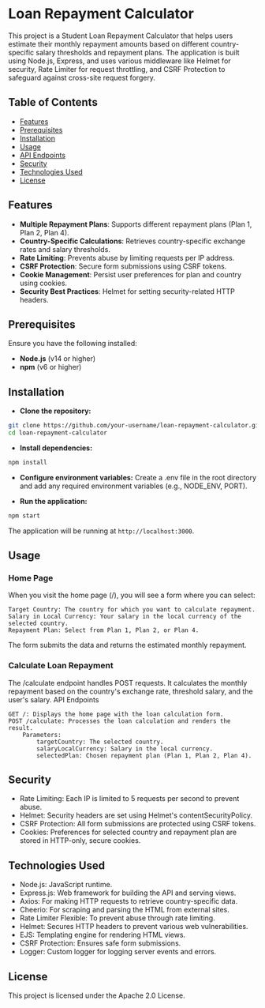 # Loan Repayment Calculator

This project is a Student Loan Repayment Calculator that helps users estimate their monthly repayment amounts based on different country-specific salary thresholds and repayment plans. The application is built using Node.js, Express, and uses various middleware like Helmet for security, Rate Limiter for request throttling, and CSRF Protection to safeguard against cross-site request forgery.

## Table of Contents

- [Features](#features)
- [Prerequisites](#prerequisites)
- [Installation](#installation)
- [Usage](#usage)
- [API Endpoints](#api-endpoints)
- [Security](#security)
- [Technologies Used](#technologies-used)
- [License](#license)

## Features

- **Multiple Repayment Plans**: Supports different repayment plans (Plan 1, Plan 2, Plan 4).
- **Country-Specific Calculations**: Retrieves country-specific exchange rates and salary thresholds.
- **Rate Limiting**: Prevents abuse by limiting requests per IP address.
- **CSRF Protection**: Secure form submissions using CSRF tokens.
- **Cookie Management**: Persist user preferences for plan and country using cookies.
- **Security Best Practices**: Helmet for setting security-related HTTP headers.

## Prerequisites

Ensure you have the following installed:

- **Node.js** (v14 or higher)
- **npm** (v6 or higher)

## Installation

- **Clone the repository:**

```bash
git clone https://github.com/your-username/loan-repayment-calculator.git
cd loan-repayment-calculator
```

- **Install dependencies:**

```bash
npm install
```

- **Configure environment variables:** Create a .env file in the root directory and add any required environment variables (e.g., NODE_ENV, PORT).

- **Run the application:**

```bash
npm start
```

The application will be running at `http://localhost:3000`.


## Usage
### Home Page

When you visit the home page (/), you will see a form where you can select:

    Target Country: The country for which you want to calculate repayment.
    Salary in Local Currency: Your salary in the local currency of the selected country.
    Repayment Plan: Select from Plan 1, Plan 2, or Plan 4.

The form submits the data and returns the estimated monthly repayment.
### Calculate Loan Repayment

The /calculate endpoint handles POST requests. It calculates the monthly repayment based on the country's exchange rate, threshold salary, and the user's salary.
API Endpoints

    GET /: Displays the home page with the loan calculation form.
    POST /calculate: Processes the loan calculation and renders the result.
        Parameters:
            targetCountry: The selected country.
            salaryLocalCurrency: Salary in the local currency.
            selectedPlan: Chosen repayment plan (Plan 1, Plan 2, Plan 4).

## Security

- Rate Limiting: Each IP is limited to 5 requests per second to prevent abuse.
- Helmet: Security headers are set using Helmet's contentSecurityPolicy.
- CSRF Protection: All form submissions are protected using CSRF tokens.
- Cookies: Preferences for selected country and repayment plan are stored in HTTP-only, secure cookies.

## Technologies Used

- Node.js: JavaScript runtime.
- Express.js: Web framework for building the API and serving views.
- Axios: For making HTTP requests to retrieve country-specific data.
- Cheerio: For scraping and parsing the HTML from external sites.
- Rate Limiter Flexible: To prevent abuse through rate limiting.
- Helmet: Secures HTTP headers to prevent various web vulnerabilities.
- EJS: Templating engine for rendering HTML views.
- CSRF Protection: Ensures safe form submissions.
- Logger: Custom logger for logging server events and errors.

## License

This project is licensed under the Apache 2.0 License.
